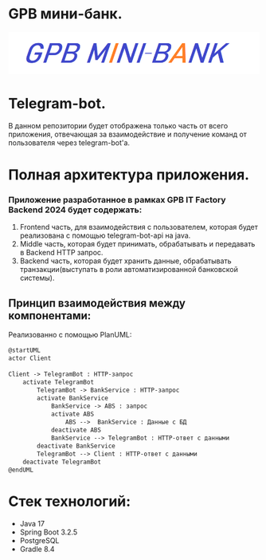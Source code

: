 # GPB мини-банк.

![](pct/gpb.png)

# Telegram-bot.
В данном репозитории будет отображена только часть от всего приложения, отвечающая за взаимодействие и получение команд от пользователя через telegram-bot'а. 

# Полная архитектура приложения.

### Приложение разработанное в рамках GPB IT Factory Backend 2024 будет содержать:

1. Frontend часть, для взаимодействия с пользователем, которая будет реализована с помощью telegram-bot-api на java.
2. Middle часть, которая будет принимать, обрабатывать и передавать в Backend HTTP запрос.
3. Backend часть, которая будет хранить данные, обрабатывать транзакции(выступать в роли автоматизированной банковской системы).

## Принцип взаимодействия между компонентами:
Реализованно с помощью PlanUML:
```plantuml
@startUML
actor Client

Client -> TelegramBot : HTTP-запрос
    activate TelegramBot 
        TelegramBot -> BankService : HTTP-запрос
        activate BankService
            BankService -> ABS : запрос
            activate ABS
                ABS -->  BankService : Данные с БД
            deactivate ABS
            BankService --> TelegramBot : HTTP-ответ с данными
        deactivate BankService
        TelegramBot --> Client : HTTP-ответ с данными
    deactivate TelegramBot
@endUML
```
# Стек технологий:
- Java 17
- Spring Boot 3.2.5
- PostgreSQL
- Gradle 8.4
    

